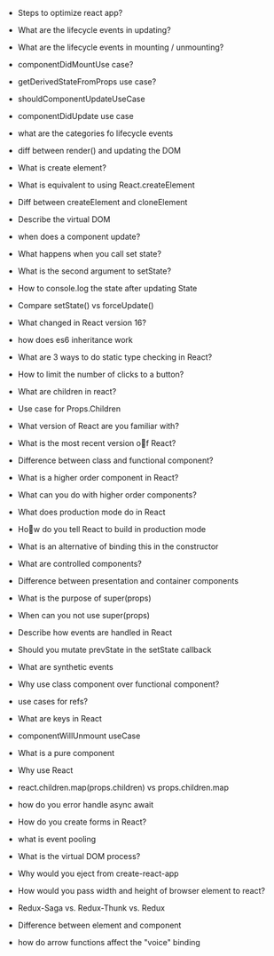* Steps to optimize react app?

* What are the lifecycle events in updating?
* What are the lifecycle events in mounting / unmounting?
* componentDidMountUse case?
* getDerivedStateFromProps use case?
* shouldComponentUpdateUseCase
* componentDidUpdate use case 
* what are the categories fo lifecycle events

* diff between render() and updating the DOM
* What is create element?
* What is equivalent to using React.createElement
* Diff between createElement and cloneElement
* Describe the virtual DOM

* when does a component update?
* What happens when you call set state?
* What is the second argument to setState?
* How to console.log the state after updating State
* Compare setState() vs forceUpdate()

* What changed in React version 16?
* how does es6 inheritance work
* What are 3 ways to do static type checking in React?
* How to limit the number of clicks to a button?
* What are children in react?
* Use case for Props.Children
* What version of React are you familiar with?
* What is the most recent version of React?
* Difference between class and functional component?
* What is a higher order component in React?
* What can you do with higher order components?
* What does production mode do in React
* How do you tell React to build in production mode 

* What is an alternative of binding this in the constructor
* What are controlled components?
* Difference between presentation and container components
* What is the purpose of super(props)
* When can you not use super(props)

* Describe how events are handled in React
* Should you mutate prevState in the setState callback
* What are synthetic events
* Why use class component over functional component?
* use cases for refs? 

* What are keys in React
* componentWillUnmount useCase
* What is a pure component
* Why use React

* react.children.map(props.children) vs props.children.map
* how do you error handle async await
* How do you create forms in React?
* what is event pooling
* What is the virtual DOM process?
* Why would you eject from create-react-app
* How would you pass width and height of browser element to react?
* Redux-Saga vs. Redux-Thunk vs. Redux
* Difference between element and component
* how do arrow functions affect the "voice" binding
